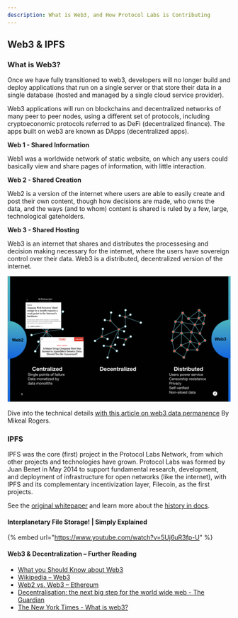 ```yaml
---
description: What is Web3, and How Protocol Labs is Contributing
---
```


## Web3 & IPFS

### What is Web3?

Once we have fully transitioned to web3, developers will no longer build and deploy applications that run on a single server or that store their data in a single database (hosted and managed by a single cloud service provider).

Web3 applications will run on blockchains and decentralized networks of many peer to peer nodes, using a different set of protocols, including cryptoeconomic protocols referred to as DeFi (decentralized finance). The apps built on web3 are known as DApps (decentralized apps).

**Web 1 - Shared Information**

Web1 was a worldwide network of static website, on which any users could basically view and share pages of information, with little interaction.

**Web 2 - Shared Creation**

Web2 is a version of the internet where users are able to easily create and post their own content, though how decisions are made, who owns the data, and the ways (and to whom) content is shared is ruled by a few, large, technological gateholders.

**Web 3 - Shared Hosting**

Web3 is an internet that shares and distributes the processesing and decision making necessary for the internet, where the users have sovereign control over their data. Web3 is a distributed, decentralized version of the internet.

![Decentralized and Distributed](<../../.gitbook/assets/web2-web3.png>)

Dive into the technical details [with this article on web3 data permanence](https://mikeal.notion.site/web3-data-permanence-0230072b594748ed9aa0c71ad331f289) By Mikeal Rogers.

### IPFS

IPFS was the core (first) project in the Protocol Labs Network, from which other projects and technologies have grown. Protocol Labs was formed by Juan Benet in May 2014 to support fundamental research, development, and deployment of infrastructure for open networks (like the internet), with IPFS and its complementary incentivization layer, Filecoin, as the first projects.

See the [original whitepaper](https://ipfs.io/ipfs/QmR7GSQM93Cx5eAg6a6yRzNde1FQv7uL6X1o4k7zrJa3LX/ipfs.draft3.pdf) and learn more about the [history in docs](https://docs.ipfs.io/project/history/#a-p2p-summer-1999-2003).

#### Interplanetary File Storage! | Simply Explained

{% embed url="https://www.youtube.com/watch?v=5Uj6uR3fp-U" %}

#### Web3 & Decentralization – Further Reading

* [What you Should Know about Web3](https://medium.com/@vegxcodes/what-you-should-know-about-web3-part-1-15a2ddcfbc41)
* [Wikipedia – Web3](https://en.wikipedia.org/wiki/Web3)
* [Web2 vs. Web3 – Ethereum](https://ethereum.org/en/developers/docs/web2-vs-web3/)
* [Decentralisation: the next big step for the world wide web - The Guardian](https://www.theguardian.com/technology/2018/sep/08/decentralisation-next-big-step-for-the-world-wide-web-dweb-data-internet-censorship-brewster-kahle)
* [The New York Times - What  is web3?](https://www.nytimes.com/interactive/2022/03/18/technology/web3-definition-internet.html)
